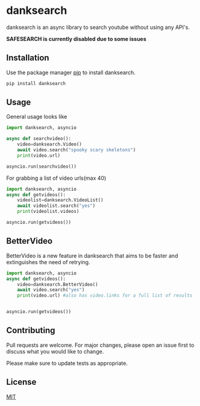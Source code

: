 # danksearch

danksearch is an async library to search youtube without using any API's.

**SAFESEARCH is currently disabled due to some issues**

## Installation

Use the package manager [pip](https://pip.pypa.io/en/stable/) to install danksearch.

```bash
pip install danksearch
```

## Usage

General usage looks like

```python
import danksearch, asyncio

async def searchvideo():
    video=danksearch.Video()
    await video.search("spooky scary skeletons")
    print(video.url)

asyncio.run(searchvideo())
```

For grabbing a list of video urls(max 40)

```python
import danksearch, asyncio
async def getvideos():
    videolist=danksearch.VideoList()
    await videolist.search("yes")
    print(videolist.videos)

asyncio.run(getvideos())
```

## BetterVideo

BetterVideo is a new feature in danksearch that aims to be faster and extinguishes the need of retrying.

```python
import danksearch, asyncio
async def getvideos():
    video=danksearch.BetterVideo()
    await video.search("yes")
    print(video.url) #also has video.links for a full list of results


asyncio.run(getvideos())
```

## Contributing
Pull requests are welcome. For major changes, please open an issue first to discuss what you would like to change.

Please make sure to update tests as appropriate.

## License
[MIT](https://github.com/actualdankcoder/danksearch-discord/blob/master/LICENSE)